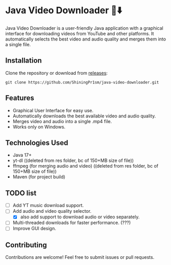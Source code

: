 # Java Video Downloader 🎥⬇️

Java Video Downloader is a user-friendly Java application with a graphical interface for downloading videos from YouTube and other platforms. It automatically selects the best video and audio quality and merges them into a single file.

## Installation

Clone the repository or download from [releases](https://github.com/ShiningPr1sm/java-video-downloader/releases/new):

```
git clone https://github.com/ShiningPr1sm/java-video-downloader.git
```

## Features

- Graphical User Interface for easy use.
- Automatically downloads the best available video and audio quality.
- Merges video and audio into a single .mp4 file.
- Works only on Windows.

## Technologies Used

- Java 17+
- yt-dl ((deleted from res folder, bc of 150+MB size of file))
- ffmpeg (for merging audio and video) ((deleted from res folder, bc of 150+MB size of file))
- Maven (for project build)

## TODO list

- [ ] Add YT music download support.
- [ ] Add audio and video quality selector.
  - [x] also add support to download audio or video separately.
- [ ] Multi-threaded downloads for faster performance. (???)
- [ ] Improve GUI design.

## Contributing
Contributions are welcome! Feel free to submit issues or pull requests.
